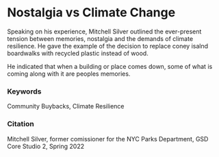 # Nostalgia vs Climate Change

Speaking on his experience, Mitchell Silver outlined the ever-present tension between memories, nostalgia and the demands of climate resilience. He gave the example of the decision to replace coney isalnd boardwalks with recycled plastic instead of wood. 

He indicated that when a building or place comes down, some of what is coming along with it are peoples memories. 


### Keywords
Community Buybacks, Climate Resilience

### Citation 
Mitchell Silver, former comissioner for the NYC Parks Department, GSD Core Studio 2, Spring 2022
